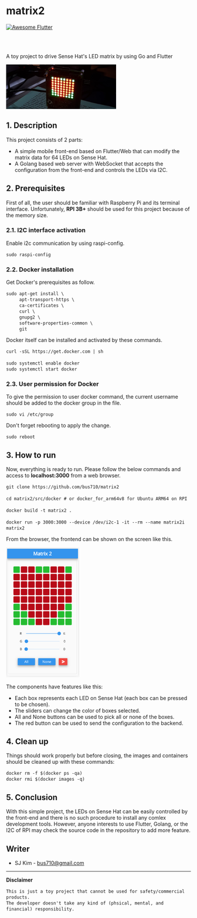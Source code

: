 # matrix2 

<a href="https://stackoverflow.com/questions/tagged/flutter?sort=votes"> <img alt="Awesome Flutter" src="https://img.shields.io/badge/Awesome-Flutter-blue.svg?longCache=true&style=flat-square" /> </a>

<br/><br/>

A toy project to drive Sense Hat's LED matrix by using Go and Flutter 

<img src="assets/b.png" width="300">

## 1. Description

This project consists of 2 parts:
- A simple mobile front-end based on Flutter/Web that can modify the matrix data for 64 LEDs on Sense Hat.
- A Golang based web server with WebSocket that accepts the configuration from the front-end and controls the LEDs via I2C.

## 2. Prerequisites

First of all, the user should be familiar with Raspberry Pi and its terminal interface.
Unfortunately, **RPI 3B+** should be used for this project because of the memory size.

### 2.1. I2C interface activation

Enable i2c communication by using raspi-config.

```
sudo raspi-config
```

### 2.2. Docker installation

Get Docker's prerequisites as follow.

```
sudo apt-get install \
     apt-transport-https \
     ca-certificates \
     curl \
     gnupg2 \
     software-properties-common \
     git
```

Docker itself can be installed and activated by these commands.

```
curl -sSL https://get.docker.com | sh

sudo systemctl enable docker
sudo systemctl start docker
```

### 2.3. User permission for Docker

To give the permission to user docker command, the current username should be added to the docker group in the file.

```
sudo vi /etc/group
```

Don't forget rebooting to apply the change.

```
sudo reboot
```

## 3. How to run

Now, everything is ready to run.
Please follow the below commands and access to **localhost:3000** from a web browser.

```
git clone https://github.com/bus710/matrix2

cd matrix2/src/docker # or docker_for_arm64v8 for Ubuntu ARM64 on RPI

docker build -t matrix2 .

docker run -p 3000:3000 --device /dev/i2c-1 -it --rm --name matrix2i matrix2
```

From the browser, the frontend can be shown on the screen like this.  

<img src="assets/a.png" width="200">

The components have features like this:
- Each box represents each LED on Sense Hat (each box can be pressed to be chosen).
- The sliders can change the color of boxes selected.
- All and None buttons can be used to pick all or none of the boxes.
- The red button can be used to send the configuration to the backend. 

## 4. Clean up

Things should work properly but before closing, the images and containers should be cleaned up with these commands:
```
docker rm -f $(docker ps -qa)
docker rmi $(docker images -q)
```

## 5. Conclusion

With this simple project, the LEDs on Sense Hat can be easily controlled by the front-end and there is no such procedure to install any comlex development tools. However, anyone interests to use Flutter, Golang, or the I2C of RPI may check the source code in the repository to add more feature. 

## Writer

- SJ Kim - <bus710@gmail.com>


----
**Disclaimer**  
  
```
This is just a toy project that cannot be used for safety/commercial products.   
The developer doesn't take any kind of (phsical, mental, and financial) responsibility. 
```
